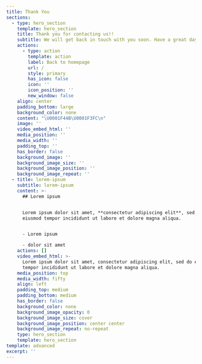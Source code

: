 ```yaml
---
title: Thank You
sections:
  - type: hero_section
    template: hero_section
    title: Thank you for contacting us!!
    subtitle: We will get back in touch with you soon. Have a great day!
    actions:
      - type: action
        template: action
        label: Back to homepage
        url: /
        style: primary
        has_icon: false
        icon: ''
        icon_position: ''
        new_window: false
    align: center
    padding_bottom: large
    background_color: none
    content: "\U0001F44B\U0001F3FC\n"
    image: ''
    video_embed_html: ''
    media_position: ''
    media_width: ''
    padding_top: ''
    has_border: false
    background_image: ''
    background_image_size: ''
    background_image_position: ''
    background_image_repeat: ''
  - title: lorem-ipsum
    subtitle: lorem-ipsum
    content: >-
      ## Lorem ipsum


      Lorem ipsum dolor sit amet, **consectetur adipiscing elit**, sed do
      eiusmod tempor incididunt ut labore et dolore magna aliqua.


      - Lorem ipsum

      - dolor sit amet
    actions: []
    video_embed_html: >-
      Lorem ipsum dolor sit amet, consectetur adipiscing elit, sed do eiusmod
      tempor incididunt ut labore et dolore magna aliqua.
    media_position: top
    media_width: fifty
    align: left
    padding_top: medium
    padding_bottom: medium
    has_border: false
    background_color: none
    background_image_opacity: 0
    background_image_size: cover
    background_image_position: center center
    background_image_repeat: no-repeat
    type: hero_section
    template: hero_section
template: advanced
excerpt: ''
---
```

